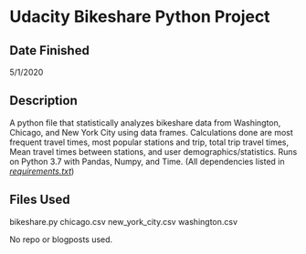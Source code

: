 
# Udacity Bikeshare Python Project

## Date Finished
5/1/2020

## Description
A python file that statistically analyzes bikeshare data from Washington, Chicago, and New York City using data frames.
Calculations done are most frequent travel times, most popular stations and trip, total trip travel times, Mean travel times between stations, and user demographics/statistics.
Runs on Python 3.7 with Pandas, Numpy, and Time. (All dependencies listed in [*requirements.txt*](requirements.txt))

## Files Used

bikeshare.py
chicago.csv
new_york_city.csv
washington.csv


No repo or blogposts used.



